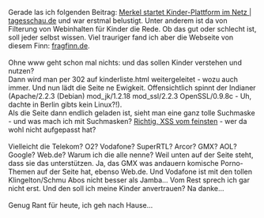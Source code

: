 <html><body><p>Gerade las ich folgenden Beitrag: <a href="http://www.tagesschau.de/inland/netzfuerkinder2.html" target="_blank">Merkel startet Kinder-Plattform im Netz | tagesschau.de</a> und war erstmal belustigt. Unter anderem ist da von Filterung von Webinhalten für Kinder die Rede. Ob das gut oder schlecht ist, soll jeder selbst wissen. Viel trauriger fand ich aber die Webseite von diesem Finn: <a href="http://www.fragfinn.de" target="_blank">fragfinn.de</a>.<br>
<br>
Ohne www geht schon mal nichts: und das sollen Kinder verstehen und nutzen?<br>
Dann wird man per 302 auf kinderliste.html weitergeleitet - wozu auch immer. Und nun lädt die Seite ne Ewigkeit. Offensichtlich spinnt der Indianer (Apache/2.2.3 (Debian) mod_jk/1.2.18 mod_ssl/2.2.3 OpenSSL/0.9.8c - Uh, dachte in Berlin gibts kein Linux?!).<br>
Als die Seite dann endlich geladen ist, sieht man eine ganz tolle Suchmaske - und was mach ich mit Suchmasken? <a href="http://www.fragfinn.de/kinderliste/suche.html?q=%3Ch1%3EFrau+Merkel+ist+doof+-+sie+mag+XSS%3C%2Fh1%3E%3Cimg+src%3D%22http%3A%2F%2Fgoat.cx%2Fpump.jpg%22%3E&amp;submitted=true&amp;x=0&amp;y=0" target="_blank">Richtig, XSS vom feinsten</a> - wer da wohl nicht aufgepasst hat?<br>
<br>
Vielleicht die Telekom? O2? Vodafone? SuperRTL? Arcor? GMX? AOL? Google? Web.de? Warum ich die alle nenne? Weil unten auf der Seite steht, dass sie das unterstützen. Ja, das GMX was andauern komische Porno-Themen auf der Seite hat, ebenso Web.de. Und Vodafone ist mit den tollen Klingelton/Schmu Abos nicht besser als Jamba... Vom Rest sprech ich gar nicht erst. Und den soll ich meine Kinder anvertrauen? Na danke...<br>
<br>
Genug Rant für heute, ich geh nach Hause...</p></body></html>